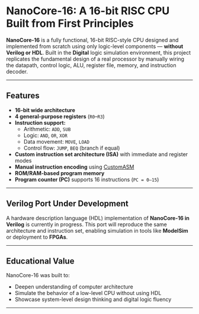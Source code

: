 #  NanoCore-16: A 16-bit RISC CPU Built from First Principles

**NanoCore-16** is a fully functional, 16-bit RISC-style CPU designed and implemented from scratch using only logic-level components — **without Verilog or HDL**. Built in the **Digital** logic simulation environment, this project replicates the fundamental design of a real processor by manually wiring the datapath, control logic, ALU, register file, memory, and instruction decoder.

---

##  Features

- **16-bit wide architecture**
- **4 general-purpose registers** (`R0`–`R3`)
- **Instruction support:**
  - Arithmetic: `ADD`, `SUB`
  - Logic: `AND`, `OR`, `XOR`
  - Data movement: `MOVE`, `LOAD`
  - Control flow: `JUMP`, `BEQ` (branch if equal)
- **Custom instruction set architecture (ISA)** with immediate and register modes
- **Manual instruction encoding** using [CustomASM](https://github.com/HLorenzi/customasm)
- **ROM/RAM-based program memory**
- **Program counter (PC)** supports 16 instructions (`PC = 0–15`)

---

##  Verilog Port Under Development

A hardware description language (HDL) implementation of **NanoCore-16 in Verilog** is currently in progress. This port will reproduce the same architecture and instruction set, enabling simulation in tools like **ModelSim** or deployment to **FPGAs**.

---

##  Educational Value

NanoCore-16 was built to:

- Deepen understanding of computer architecture
- Simulate the behavior of a low-level CPU without using HDL
- Showcase system-level design thinking and digital logic fluency

---
